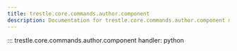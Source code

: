 ```yaml
---
title: trestle.core.commands.author.component
description: Documentation for trestle.core.commands.author.component module
---
```


::: trestle.core.commands.author.component
handler: python
